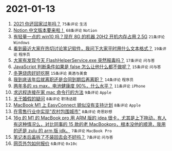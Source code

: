 # 2021-01-13

1. [2021 你还回家过年吗？](https://www.v2ex.com/t/744401) `75条评论` `生活`
1. [Notion 中文版本要来啦！](https://www.v2ex.com/t/744395) `68条评论` `Notion`
1. [有轻量一点的 win10 吗？现在 8G 的机器 20H2 开机内存占用 2.5G](https://www.v2ex.com/t/744420) `21条评论` `Windows`
1. [看到最近大家在热切讨论笔记软件，我问下大家平时用什么文本格式？](https://www.v2ex.com/t/744414) `19条评论` `程序员`
1. [大家有发现今天 FlashHelperService.exe 突然报毒吗？](https://www.v2ex.com/t/744416) `17条评论` `问与答`
1. [JavaScript 判断条件如果是 false 怎么让他什么都不做呢？](https://www.v2ex.com/t/744452) `15条评论` `问与答`
1. [冬笋烧肉好好吃啊](https://www.v2ex.com/t/744428) `15条评论` `美酒与美食`
1. [我到底该年后就离职还是合同到期后再离职？](https://www.v2ex.com/t/744400) `14条评论` `程序员`
1. [两年多的 xs max，电池健康度 90%，什么水平？](https://www.v2ex.com/t/744434) `11条评论` `iPhone`
1. [求远程连接在家 mac 命令行的方法](https://www.v2ex.com/t/744405) `9条评论` `Apple`
1. [关于婚假的疑问](https://www.v2ex.com/t/744433) `8条评论` `职场话题`
1. [MacBook M1 上 EasyConnect 貌似没有支持计划](https://www.v2ex.com/t/744398) `8条评论` `Apple`
1. [在零售行业中实现"农村包围城市"](https://www.v2ex.com/t/744397) `8条评论` `奇思妙想`
1. [16g 的 M1 的 MacBook pro 用 ARM 版的 idea 很卡，尤其是上下拖动，有人有这种情况么，对比同事的 15 款的老 MacBookpro，根本没他的顺滑，我用的还是 zulu 的 arm 版 jdk。](https://www.v2ex.com/t/744423) `7条评论` `MacBook Pro`
1. [笔记本后盖拆了不装回去会不好吗？](https://www.v2ex.com/t/744406) `7条评论` `问与答`
1. [网页外包如何报价](https://www.v2ex.com/t/744444) `6条评论` `0x10c`
